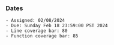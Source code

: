 ### Dates

    - Assigned: 02/08/2024
    - Due: Sunday Feb 18 23:59:00 PST 2024
    - Line coverage bar: 80
    - Function coverage bar: 85
